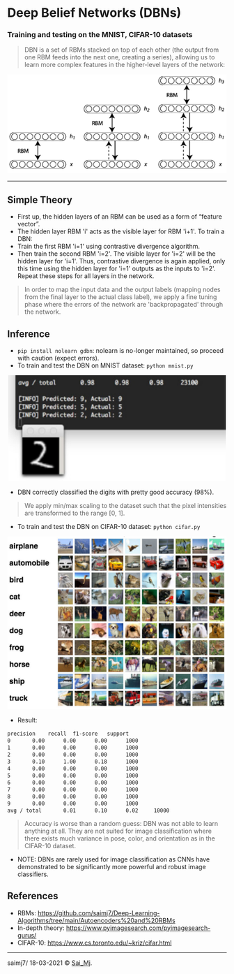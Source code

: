 # Deep Belief Networks (DBNs)
### Training and testing on the MNIST, CIFAR-10 datasets

> DBN is a set of RBMs stacked on top of each other (the output from one RBM feeds into the next one, creating a series), allowing us to learn more complex features in the higher-level layers of the network:

<div align="center">
<img src=mylib/misc/1.png?raw=true "Autoencoder" width=570 >
</div>

---

## Simple Theory

- First up, the hidden layers of an RBM can be used as a form of “feature vector”.
- The hidden layer RBM 'i' acts as the visible layer for RBM 'i+1'. To train a DBN:
- Train the first RBM 'i=1' using contrastive divergence algorithm.
- Then train the second RBM 'i=2'. The visible layer for 'i=2' will be the hidden layer for 'i=1'. Thus, contrastive divergence is again applied, only this time using the hidden layer for 'i=1' outputs as the inputs to 'i=2'. Repeat these steps for all layers in the network.

> In order to map the input data and the output labels (mapping nodes from the final layer to the actual class label), we apply a fine tuning phase where the errors of the network are 'backpropagated' through the network.


## Inference

- ```pip install nolearn gdbn```: nolearn is no-longer maintained, so proceed with caution (expect errors).
- To train and test the DBN on MNIST dataset: ```python mnist.py```

<div align="center">
<img src=mylib/misc/3.png?raw=true "Result" width=500 >
</div>

- DBN correctly classified the digits with pretty good accuracy (98%).
> We apply min/max scaling to the dataset such that the pixel intensities are transformed to the range [0, 1].

- To train and test the DBN on CIFAR-10 dataset: ```python cifar.py```

<div align="center">
<img src=mylib/misc/2.png?raw=true "Cifar" width=570 >
</div>

- Result:
```
precision    recall  f1-score   support
0       0.00      0.00      0.00      1000
1       0.00      0.00      0.00      1000
2       0.00      0.00      0.00      1000
3       0.10      1.00      0.18      1000
4       0.00      0.00      0.00      1000
5       0.00      0.00      0.00      1000
6       0.00      0.00      0.00      1000
7       0.00      0.00      0.00      1000
8       0.00      0.00      0.00      1000
9       0.00      0.00      0.00      1000
avg / total       0.01      0.10      0.02     10000

```

> Accuracy is worse than a random guess: DBN was not able to learn anything at all. They are not suited for image classification where there exists much variance in pose, color, and orientation as in the CIFAR-10 dataset.

- NOTE: DBNs are rarely used for image classification as CNNs have demonstrated to be significantly more powerful and robust image classifiers.

## References
- RBMs: https://github.com/saimj7/Deep-Learning-Algorithms/tree/main/Autoencoders%20and%20RBMs
- In-depth theory: https://www.pyimagesearch.com/pyimagesearch-gurus/
- CIFAR-10: https://www.cs.toronto.edu/~kriz/cifar.html

---

saimj7/ 18-03-2021 © <a href="http://saimj7.github.io" target="_blank">Sai_Mj</a>.
